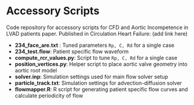 # Accessory Scripts

Code repository for accessory scripts for CFD and Aortic Incompetence in LVAD patients paper. 
Published in Circulation Heart Failure: (add link here) 

- __234_face_are.txt__ : Tuned parameters `Rp, C, Rd` for a single case
- __234_test.flow__: Patient specific flow waveform
- __compute_rcr_values.py__: Script to tune `Rp, C, Rd` for a single case
- __position_vertices.py__: Helper script to place aortic valve geometry into aortic root model
- __solver.inp__: Simulation settings used for main flow solver setup
- __particle_track.txt__: Simulation settings for advection-diffusion solver
- __flowmapper.R__: R script for generating patient specific flow curves and calculate periodicity of flow
